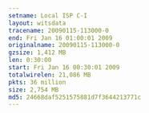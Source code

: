 ```yaml
---
setname: Local ISP C-I
layout: witsdata
tracename: 20090115-113000-0
end: Fri Jan 16 01:00:01 2009
originalname: 20090115-113000-0
gzsize: 1,412 MB
len: 0:30:00
start: Fri Jan 16 00:30:01 2009
totalwirelen: 21,086 MB
pkts: 36 million
size: 2,754 MB
md5: 24668daf5251575881d7f3644213771c
---
```

